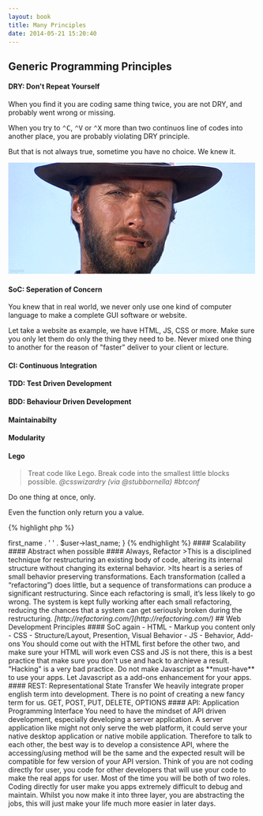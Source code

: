 ```yaml
---
layout: book
title: Many Principles
date: 2014-05-21 15:20:40
---
```


## Generic Programming Principles

#### DRY: Don't Repeat Yourself

When you find it you are coding same thing twice, you are not DRY, and probably went wrong or missing.

When you try to <kbd>&#x2303;</kbd><kbd>C</kbd>, <kbd>&#x2303;</kbd><kbd>V</kbd> or <kbd>&#x2303;</kbd><kbd>X</kbd> more than two continuos line of codes into another place, you are probably violating DRY principle.

But that is not always true, sometime you have no choice. We knew it.

[![i_know](assets/img/i_know.gif)](assets/img/i_know.gif)

#### SoC: Seperation of Concern

You knew that in real world, we never only use one kind of computer language to make a complete GUI software or website.

Let take a website as example, we have HTML, JS, CSS or more. Make sure you only let them do only the thing they need to be. Never mixed one thing to another for the reason of "faster" deliver to your client or lecture.


#### CI: Continuous Integration

#### TDD: Test Driven Development

#### BDD: Behaviour Driven Development

#### Maintainabilty


#### Modularity

#### Lego

> Treat code like Lego. Break code into the smallest little blocks possible.
<cite>@csswizardry (via @stubbornella) #btconf</cite>

Do one thing at once, only.

Even the function only return you a value.

{% highlight php %}
<?php
function getFullName($user)
{
  return $user->first_name . ' ' . $user->last_name;
}
{% endhighlight %}

#### Scalability

#### Abstract when possible

#### Always, Refactor
>This is a disciplined technique for restructuring an existing body of code, altering its internal structure without changing its external behavior.

>Its heart is a series of small behavior preserving transformations. Each transformation (called a “refactoring”) does little, but a sequence of transformations can produce a significant restructuring. Since each refactoring is small, it’s less likely to go wrong. The system is kept fully working after each small refactoring, reducing the chances that a system can get seriously broken during the restructuring.
<cite>[http://refactoring.com/](http://refactoring.com/)</cite>

## Web Development Principles


#### SoC again
- HTML - Markup you content only
- CSS - Structure/Layout, Presention, Visual Behavior
- JS - Behavior, Add-ons

You should come out with the HTML first before the other two, and make sure your HTML will work even CSS and JS is not there, this is a best practice that make sure you don't use and hack to archieve a result. "Hacking" is a very bad practice.

Do not make Javascript as **must-have** to use your apps. Let Javascript as a add-ons enhancement for your apps.

#### REST: Representational State Transfer

We heavily integrate proper english term into development. There is no point of creating a new fancy term for us.

GET, POST, PUT, DELETE, OPTIONS

#### API: Application Programming Interface

You need to have the mindset of API driven development, especially developing a server application. A server application like might not only serve the web platform, it could serve your native desktop application or native mobile application.

Therefore to talk to each other, the best way is to develop a consistence API, where the accessing/using method will be the same and the expected result will be compatible for few version of your API version.

Think of you are not coding directly for user, you code for other developers that will use your code to make the real apps for user. Most of the time you will be both of two roles. Coding directly for user make you apps extremely difficult to debug and maintain. Whilst you now make it into three layer, you are abstracting the jobs, this will just make your life much more easier in later days.
